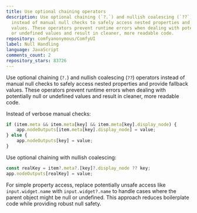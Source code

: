 ```yaml
---
title: Use optional chaining operators
description: Use optional chaining (`?.`) and nullish coalescing (`??`) operators
  instead of manual null checks to safely access nested properties and provide fallback
  values. These operators prevent runtime errors when dealing with potentially null
  or undefined values and result in cleaner, more readable code.
repository: comfyanonymous/ComfyUI
label: Null Handling
language: JavaScript
comments_count: 2
repository_stars: 83726
---
```


Use optional chaining (`?.`) and nullish coalescing (`??`) operators instead of manual null checks to safely access nested properties and provide fallback values. These operators prevent runtime errors when dealing with potentially null or undefined values and result in cleaner, more readable code.

Instead of verbose manual checks:
```javascript
if (item.meta && item.meta[key] && item.meta[key].display_node) {
    app.nodeOutputs[item.meta[key].display_node] = value;
} else {
    app.nodeOutputs[key] = value;
}
```

Use optional chaining with nullish coalescing:
```javascript
const realKey = item?.meta?.[key]?.display_node ?? key;
app.nodeOutputs[realKey] = value;
```

For simple property access, replace potentially unsafe access like `input.widget.name` with `input.widget?.name` to handle cases where the parent object might be null or undefined. This approach reduces boilerplate code while providing robust null safety.